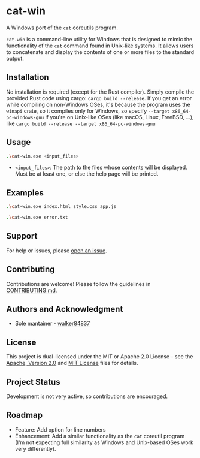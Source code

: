# cat-win

A Windows port of the `cat` coreutils program.

`cat-win` is a command-line utility for Windows that is designed to mimic the functionality of the `cat` command found in Unix-like systems. It allows users to concatenate and display the contents of one or more files to the standard output.

## Installation

No installation is required (except for the Rust compiler). Simply compile the provided Rust code using cargo: `cargo build --release`. If you get an error while compiling on non-Windows OSes, it's because the program uses the `winapi` crate, so it compiles only for Windows, so specify `--target x86_64-pc-windows-gnu` if you're on Unix-like OSes (like macOS, Linux, FreeBSD, ...), like `cargo build --release --target x86_64-pc-windows-gnu`

## Usage

```bash
.\cat-win.exe <input_files>
```

- `<input_files>`: The path to the files whose contents will be displayed. Must be at least one, or else the help page will be printed.

## Examples

```bash
.\cat-win.exe index.html style.css app.js
```

```bash
.\cat-win.exe error.txt
```

## Support

For help or issues, please [open an issue](https://github.com/walker84837/cat-win-rs/issues).

## Contributing

Contributions are welcome! Please follow the guidelines in [CONTRIBUTING.md](CONTRIBUTING.md).

## Authors and Acknowledgment

- Sole mantainer - [walker84837](https://github.com/walker84837)

## License

This project is dual-licensed under the MIT or Apache 2.0 License - see the [Apache, Version 2.0](LICENSE_APACHE.md) and [MIT License](LICENSE_MIT.md) files for details.

## Project Status

Development is not very active, so contributions are encouraged.

## Roadmap

- Feature: Add option for line numbers
- Enhancement: Add a similar functionality as the `cat` coreutil program (I'm not expecting full similarity as Windows and Unix-based OSes work very differently).
